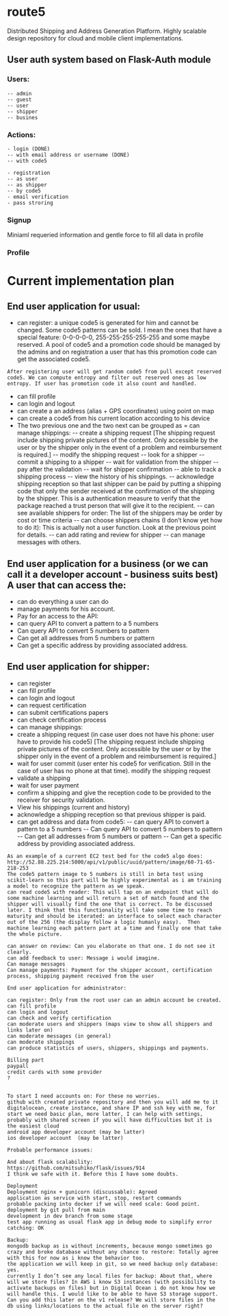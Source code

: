 # route5
Distributed Shipping and Address Generation Platform. Highly scalable design repository for cloud and mobile client implementations.

## User auth system based on Flask-Auth module

### Users:

```
-- admin
-- guest
-- user
-- shipper
-- busines
```

### Actions:

```
- login (DONE)
-- with email address or username (DONE)
-- with code5

- registration
-- as user
-- as shipper
-- by code5
- email verification
- pass stroring
```

### Signup

Miniaml requeried information and gentle force to fill all data in profile

### Profile

# Current implementation plan

## End user application for usual:

- can register: a unique code5 is generated for him and cannot be changed. Some code5 patterns can be sold. I mean the ones that have a special feature: 0-0-0-0-0, 255-255-255-255-255 and some maybe reserved. A pool of code5 and a promotion code should be managed by the admins and on registration a user that has this promotion code can get the associated code5.

```
After registering user will get random code5 from pull except reserved code5. We can compute entropy and filter out reserved ones as low entropy. If user has promotion code it also count and handled.
```

- can fill profile
- can login and logout
- can create a an address (alias + GPS coordinates) using point on map
- can create a code5 from his current location according to his device
- The two previous one and the two next can be grouped as = can manage shippings: 
-- create a shipping request [The shipping request include shipping private pictures of the content. Only accessible by the user or by the shipper only in the event of a problem and reimbursement is required.]
-- modify the shipping request
-- look for a shipper
-- commit a shipping to a shipper
-- wait for validation from the shipper
-- pay after the validation
-- wait for shipper confirmation
-- able to track a shipping process
-- view the history of his shippings.
-- acknowledge shipping reception so that last shipper can be paid by putting a shipping code that only the sender received at the confirmation of the shipping by the shipper. This is a authentication measure to verify that the package reached a trust person that will give it to the recipient.
-- can see available shippers for order: The list of the shippers may be order by cost or time criteria
-- can choose shippers chains (I don’t know yet how to do it): This is actually not a user function. Look at the previous point for details.
-- can add rating and review for shipper
-- can manage messages with others.

## End user application for a business (or we can call it a developer account - business suits best) A user that can access the:

- can do everything a user can do
-  manage payments for his account.
- Pay for an access to the API:
- can query API to convert a pattern to a 5 numbers
- Can query API to convert 5 numbers to pattern
- Can get all addresses from 5 numbers or pattern
- Can get a specific address by providing associated address.

## End user application for shipper:

- can register
- can fill profile
- can login and logout
- can request certification
- can submit certifications papers
- can check certification process
- can manage shippings:
- create a shipping request (in case user does not have his phone: user have to provide his code5) [The shipping request include shipping private pictures of the content. Only accessible by the user or by the shipper only in the event of a problem and reimbursement is required.]
- wait for user commit (user enter his code5 for verification. Still in the case of user has no phone at that time).
modify the shipping request
- validate a shipping
- wait for user payment
- confirm a shipping and give the reception code to be provided to the receiver for security validation.
- View his shippings (current and history)
- acknowledge a shipping reception so that previous shipper is paid.
- can get address and data from code5:
-- can query API to convert a pattern to a 5 numbers
-- Can query API to convert 5 numbers to pattern
-- Can get all addresses from 5 numbers or pattern
-- Can get a specific address by providing associated address.

```
As an example of a current EC2 test bed for the code5 algo does:
http://52.88.225.214:5000/api/v1/public/uuid/pattern/image/60-71-65-218-253
The code5 pattern image to 5 numbers is still in beta test using scikit-learn so this part will be highly experimental as i am training a model to recognize the pattern as we speak.
can read code5 with reader: This will tap on an endpoint that will do some machine learning and will return a set of match found and the shipper will visually find the one that is correct. To be discussed later. I think that this functionality will take some time to reach maturity and should be iterated: an interface to select each character out of the 256 (the display follow a logic humanly easy).  Then machine learning each pattern part at a time and finally one that take the whole picture.

can answer on review: Can you elaborate on that one. I do not see it clearly.
can add feedback to user: Message i would imagine.
Can manage messages
Can manage payments: Payment for the shipper account, certification process, shipping payment received from the user

End user application for administrator:

can register: Only from the root user can an admin account be created.
can fill profile
can login and logout
can check and verify certification
can moderate users and shippers (maps view to show all shippers and links later on)
can moderate messages (in general) 
can moderate shippings
can produce statistics of users, shippers, shippings and payments.

Billing part
paypall
credit cards with some provider
?


To start I need accounts on: For these no worries.
github with created private repository and then you will add me to it
digitalocean, create instance, and share IP and ssh key with me, for start we need basic plan, more latter, I can help with settings, probably with shared screen if you will have difficulties but it is the easiest cloud
android app developer account (may be latter)
ios developer account  (may be latter)

Probable performance issues:

And about flask scalability:
https://github.com/mitsuhiko/flask/issues/914
I think we safe with it. Before this I have some doubts.

Deployment
Deployment nginx + gunicorn (discussable): Agreed
application as service with start, stop, restart commands
probable packing into docker if we will need scale: Good point.
deployment by git pull from main
development in dev branch from some stage
test app running as usual flask app in debug mode to simplify error catching: OK

Backup:
mongodb backup as is without increments, because mongo sometimes go crazy and broke database without any chance to restore: Totally agree with this for now as i know the behavior too.
the application we will keep in git, so we need backup only database: yes.
currently I don’t see any local files for backup: About that, where will we store files? In AWS i know S3 instances (with possibility to activate backups on files) but in Digital Ocean i do not know how we will handle this. I would like to be able to have S3 storage support. Can you add this later on the v1 release? We will store files in the db using links/locations to the actual file on the server right?
```
